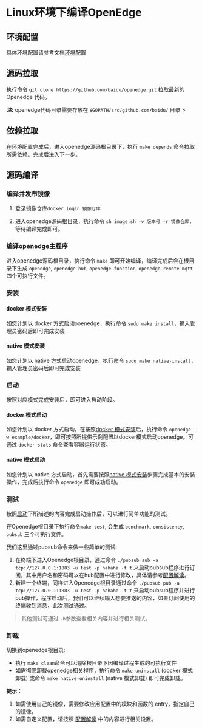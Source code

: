 # Linux环境下编译OpenEdge

## 环境配置

具体环境配置请参考文档[环境配置](./OpenEdge-build-prepare.md)

## 源码拉取

执行命令 ```git clone https://github.com/baidu/openedge.git``` 拉取最新的Openedge 代码。

***注:*** openedge代码目录需要存放在 ```$GOPATH/src/github.com/baidu/``` 目录下

## 依赖拉取

在环境配置完成后，进入openedge源码根目录下，执行 ```make depends``` 命令拉取所需依赖。完成后进入下一步。

## 源码编译

### 编译并发布镜像

1. 登录镜像仓库```docker login 镜像仓库```

2. 进入openedge源码根目录，执行命令 ```sh image.sh -v 版本号 -r 镜像仓库```，等待编译完成即可。

### 编译openedge主程序

进入openedge源码根目录，执行命令 ```make``` 即可开始编译，编译完成后会在根目录下生成 ```openedge```, ```openedge-hub```, ```openedge-function```, ```openedge-remote-mqtt``` 四个可执行文件。

### 安装

#### docker 模式安装

如您计划以 docker 方式启动ooenedge，执行命令 ```sudo make install```，输入管理员密码后即可完成安装

#### native 模式安装

如您计划以 native 方式启动openedge，执行命令 ```sudo make native-install```，输入管理员密码后即可完成安装

### 启动

按照对应模式完成安装后，即可进入启动阶段。

#### docker 模式启动

如您计划以 docker 方式启动，在按照[docker 模式安装](#docker-模式安装)后，执行命令 ```openedge -w example/docker```，即可按照所提供示例配置以docker模式启动openedge。可通过 ```docker stats``` 命令查看容器运行状态。

#### native 模式启动

如您计划以 native 方式启动，首先需要按照[native 模式安装](#native-模式安装)步骤完成基本的安装操作，完成后执行命令 ```openedge``` 即可成功启动。

### 测试

按照[启动](#启动)下所描述的内容完成启动操作后，可以进行简单功能的测试。

在Openedge根目录下执行命令```make test```, 会生成 ```benchmark```, ```consistency```, ```pubsub``` 三个可执行文件。

我们这里通过pubsub命令来做一些简单的测试:

1. 在终端下进入Openedge根目录，通过命令 ```./pubsub sub -a tcp://127.0.0.1:1883 -u test -p hahaha -t t``` 来启动pubsub程序进行订阅，其中用户名和密码可以在hub配置中进行修改，具体请参考[配置解读](../config/config.md)。
2. 新建一个终端，同样进入Openedge根目录通过命令 ```./pubsub pub -a tcp://127.0.0.1:1883 -u test -p hahaha -t t``` 来启动pubsub程序并进行pub操作，程序启动后，我们可以继续输入想要推送的内容，如果订阅使用的终端收到消息，此次测试通过。

> 其他测试可通过 ```-h```参数查看相关内容并进行相关测试。

### 卸载

切换到openedge根目录:

+ 执行 ```make clean```命令可以清除根目录下因编译过程生成的可执行文件
+ 如需彻底卸载openedge相关程序，执行命令 ```make uninstall``` (docker 模式卸载) 或命令 ```make native-uninstall``` (native 模式卸载) 即可完成卸载。

**提示**：

1. 如需使用自己的镜像，需要修改应用配置中的模块和函数的 entry，指定自己的镜像。
2. 如需自定义配置，请按照 [配置解读](../config/config.md) 中的内容进行相关设置。
